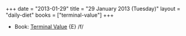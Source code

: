 +++
date = "2013-01-29"
title = "29 January 2013 (Tuesday)"
layout = "daily-diet"
books = ["terminal-value"]
+++

<ul>
<li class="entry Book">Book: <a href="/books/terminal-value">Terminal Value</a> {E} /f/</li>
</ul>